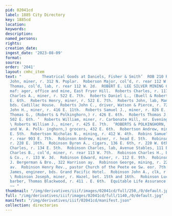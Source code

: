 ```yaml
---
pid: 02041cd
label: 1885 City Directory
key: 1885cd
location: 
keywords: 
description: 
named_persons: 
rights: 
creation_date: 
ingest_date: '2023-08-09'
format: 
source: 
order: '2041'
layout: cmhc_item
text: "         Theatrical Goods at Daniels, Fisher & Smith’  ROB 210 ROB .        Robart
  John, miner, r. 312 N. Poplar.  Roberson Major, col’d, r. rear 112 W. 2d.  Roberson
  Thomas, col’d, lab, r. rear 112 W. 2d.  ROBERT E. LEE SILVER MINING CO., W. C. Boschen,
  maf: ager, office and mine, East Fryer Hill.  Roberts Charles, r. 117 E. 2d.  Roberts
  Charles A., miner, r. 522 E. 7th.  Roberts Daniel L., (Buell & Roberts,) r. 2104
  E. 6th.  Roberts Henry, miner, r. 522 E. 7th.  Roberts John, lab, Manville Smelter,
  bds. Cadillac House.  Roberts John C., driver, Watson & Pierce, r. 725 W. Elm.  Roberts
  John H., miner, r. 416 E. 11th.  Roberts Samuel J., miner, r. 826 E. 5th.  Roberts
  Thomas G., (Roberts & Polkinghorn,) r. 426 E. 6th.  Roberts Thomas J., miner, r.
  502 E. 6th. ‘  Roberts William, miner, r. Carbonate Hill, nr. Evening Star. Mine.
  \ Roberts William J., miner, r. 425 E. 7th.  ‘ROBERTS & POLKINGHORN, (T. G. Roberts
  and W. A. Polk- inghorn,) grocers, 432 E. 6th.  Robertson Andrew, miner, r. 816
  E. 5th.  Robertson Nicholas N., mining, r. 412 W. 4th.  Robins Samuel, mine foreman,
  r. rear 903 E. 7th.  Robinson Andrew, miner, r. head E. 5th.  Robinson A. W. Mrs.,
  r. 228 E. 10th.  Robinson Byron A., cigars, 136 E. 6th, r. 220 W. 6th.  Robinson
  Charles, r. 134 E. 5th.  Robinson Charles, lab, Avenue Stables, 111 E. 4th.  Robinson
  Charles B., col’d, miner, r. rear 113 W. 7th.  Robinson Charles H., barkpr, C. Visscher
  & Co., r. 133 W. 3d.  Robinson Edward, miner, r. 112 E. 9th.  Robinson Fred, clk,
  J. Bergerman & Bro., 322 Harrison ay.  Robinson George, mining, r. 224 Harrison.
  av.  Robinson Henry Rev., pastor Church of the Peete ee Sw. eor. 7th.  Robinson
  James, engineer, bds. Grand Pacific Hotel.  Robinson John A., clk, r. 133 W. 3d.
  \ Robinson Joseph, miner, r. Hazel, bet. 15th and 16th.  Robinson Lucian R., cold,
  barber, Thomas Blackwood, r. 411 . E. 6th.  Equitable Life Assurance Co., °“°acenr
  ~~ "
thumbnail: "/img/derivatives/iiif/images/02041cd/full/250,/0/default.jpg"
full: "/img/derivatives/iiif/images/02041cd/full/1140,/0/default.jpg"
manifest: "/img/derivatives/iiif/02041cd/manifest.json"
collection: directories
---
```

